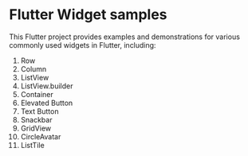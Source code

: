 
# Flutter Widget samples

This Flutter project provides examples and demonstrations for various commonly used widgets in Flutter, including:

1. Row
2. Column
3. ListView
4. ListView.builder
5. Container
6. Elevated Button
7. Text Button
8. Snackbar
9. GridView
10. CircleAvatar
11. ListTile